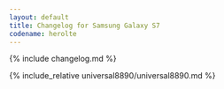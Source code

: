 ```yaml
---
layout: default
title: Changelog for Samsung Galaxy S7
codename: herolte
---
```


{% include changelog.md %}

{% include_relative universal8890/universal8890.md %}
